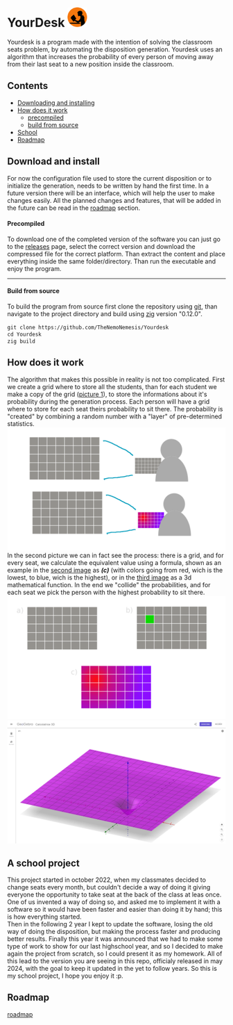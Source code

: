 # YourDesk  <img src=".github/yourdesk.png" width="45" height="45" class="center">

Yourdesk is a program made with the intention of solving the classroom seats problem, by automating the disposition generation. 
Yourdesk uses an algorithm that increases the probability of every person of moving away from their last seat to a new position inside the classroom.


## Contents

- [Downloading and installing](#download-and-install)
- [How does it work](#how-does-it-work) 
    - [precompiled](#precompiled)
    - [build from source](#build-from-source)
- [School](#a-school-project) 
- [Roadmap](#roadmap)


## Download and install

For now the configuration file used to store the current disposition or to initialize the generation, needs to be written by hand the first time.
In a future version there will be an interface, which will help the user to make changes easily. All the planned changes and features, that will be added in the future can be read in the [roadmap](todo.md) section.

#### Precompiled

To download one of the completed version of the software you can just go to the [releases](https://github.com/TheNemoNemesis/Yourdesk/releases) page, select the correct version and download
the compressed file for the correct platform. Than extract the content and place everything inside the same folder/directory. Than run the executable and 
enjoy the program.

----------------

#### Build from source

To build the program from source first clone the repository using [git](https://git-scm.com/), than navigate to the project directory and build using [zig](https://ziglang.org/) version "0.12.0".

```
git clone https://github.com/TheNemoNemesis/Yourdesk
cd Yourdesk
zig build
```


## How does it work
The algorithm that makes this possible in reality is not too complicated. First we create a grid where to store
all the students, than for each student we make a copy of the grid ([picture 1](.github/img1.png)), to store the informations about it's probability during the generation process.
Each person will have a grid where to store for each seat theirs probability to sit there. The probability is "created" by combining a random number with
a "layer" of pre-determined statistics.
![Picture 1](.github/img1.png) 
In the second picture we can in fact see the process: there is a grid, and for every seat, we calculate the equivalent
value using a formula, shown as an example in the [second image](.github/img2.png) as ***(c)*** (with colors going from red, wich is the lowest, to blue, wich is the highest), or in the [third image](.github/img3.png) as a 3d mathematical function. In the end we "collide" the probabilities, and for each seat we pick the person with the
highest probability to sit there.
![Picture 2](.github/img2.png) 
![Picture 3](.github/img3.png) 


## A school project
This project started in october 2022, when my classmates decided to change seats every month, but couldn't decide a way of doing it giving everyone the opportunity to take seat at the back of the class at leas once.
One of us invented a way of doing so, and asked me to implement it with a software so it would have been faster and easier than doing it by hand; this is how everything started.  
Then in the following 2 year I kept to update the software, losing the old way of doing the disposition, but making the process faster and producing better results. Finally this year it was announced that we had to make some type of work to show
for our last highschool year, and so I decided to make again the project from scratch, so I could present it as my homework. All of this lead to the version you are seeing in this repo, officialy released in may 2024,
with the goal to keep it updated in the yet to follow years. So this is my school project, I hope you enjoy it :p.

## Roadmap
[roadmap](todo.md) 
